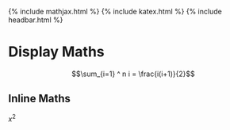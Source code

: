 {% include mathjax.html %}
{% include katex.html %}
{% include headbar.html %}
# Display Maths
$$\sum_{i=1} ^ n i = \frac{i(i+1)}{2}$$
## Inline Maths 
$x^2$
